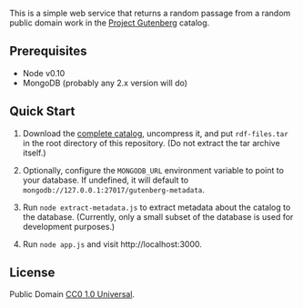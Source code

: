 This is a simple web service that returns a random passage from
a random public domain work in the [Project Gutenberg][] catalog.

## Prerequisites

* Node v0.10
* MongoDB (probably any 2.x version will do)

## Quick Start

1. Download the [complete catalog][], uncompress it, and put
   `rdf-files.tar` in the root directory of this repository. (Do not
   extract the tar archive itself.)

2. Optionally, configure the `MONGODB_URL` environment variable to point
   to your database. If undefined, it will default to
   `mongodb://127.0.0.1:27017/gutenberg-metadata`.

3. Run `node extract-metadata.js` to extract metadata about
   the catalog to the database. (Currently, only a small subset of
   the database is used for development purposes.)

4. Run `node app.js` and visit http://localhost:3000.

## License

Public Domain [CC0 1.0 Universal][cczero].

  [Project Gutenberg]: http://www.gutenberg.org/
  [complete catalog]: http://www.gutenberg.org/wiki/Gutenberg:Feeds#The_Complete_Project_Gutenberg_Catalog
  [cczero]: http://creativecommons.org/publicdomain/zero/1.0/
